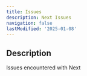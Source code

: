 ```yaml
---
title: Issues
description: Next Issues
navigation: false 
lastModified: '2025-01-08'
---
```


## Description

Issues encountered with Next
